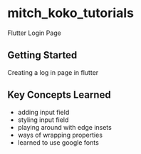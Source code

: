 # mitch_koko_tutorials

Flutter Login Page

## Getting Started

Creating a log in page in flutter

## Key Concepts Learned
- adding input field
- styling input field
- playing around with edge insets
- ways of wrapping properties
- learned to use google fonts